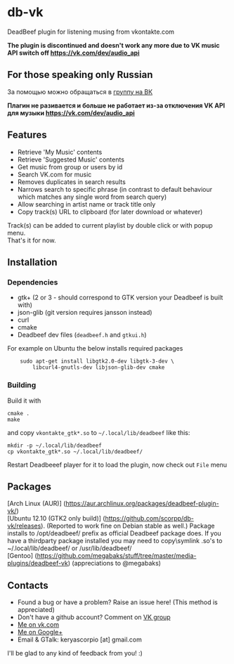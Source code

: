 db-vk
=====
DeadBeef plugin for listening musing from vkontakte.com

**The plugin is discontinued and doesn't work any more due to VK music API switch off https://vk.com/dev/audio_api**

For those speaking only Russian
--------
За помощью можно обращаться в <a href="http://vk.com/club53784333" target="_blank">группу на ВК</a>

**Плагин не разивается и больше не работает из-за отключения VK API для музыки https://vk.com/dev/audio_api**

Features
--------
  * Retrieve 'My Music' contents
  * Retrieve 'Suggested Music' contents
  * Get music from group or users by id
  * Search VK.com for music
  * Removes duplicates in search results
  * Narrows search to specific phrase (in contrast to default behaviour which matches any single word from search query)
  * Allow searching in artist name or track title only
  * Copy track(s) URL to clipboard (for later download or whatever)

Track(s) can be added to current playlist by double click or with popup menu.  
That's it for now.

Installation
------------
### Dependencies
 * gtk+ (2 or 3 - should correspond to GTK version your Deadbeef is built with)
 * json-glib (git version requires jansson instead)
 * curl
 * cmake
 * Deadbeef dev files (`deadbeef.h` and `gtkui.h`)
 
For example on Ubuntu the below installs required packages

        sudo apt-get install libgtk2.0-dev libgtk-3-dev \
            libcurl4-gnutls-dev libjson-glib-dev cmake

### Building
Build it with

    cmake .
    make
and copy `vkontakte_gtk*.so` to `~/.local/lib/deadbeef` like this:

    mkdir -p ~/.local/lib/deadbeef
    cp vkontakte_gtk*.so ~/.local/lib/deadbeef/
Restart Deadbeeef player for it to load the plugin, now check out `File` menu

Packages
--------
[Arch Linux (AUR)] (https://aur.archlinux.org/packages/deadbeef-plugin-vk/)  
[Ubuntu 12.10 (GTK2 only build)] (https://github.com/scorpp/db-vk/releases). (Reported to work fine on Debian stable as well.) Package installs to /opt/deadbeef/ prefix as official Deadbeef package does. If you have a thirdparty package installed you may need to copy\symlink .so's to ~/.local/lib/deadbeef/ or /usr/lib/deadbeef/  
[Gentoo] (https://github.com/megabaks/stuff/tree/master/media-plugins/deadbeef-vk) (appreciations to @megabaks)

Contacts
--------
  * Found a bug or have a problem? Raise an issue here! (This method is appreciated)
  * Don't have a github account? Comment on <a href="http://vk.com/club53784333" target="_blank">VK group</a>
  * <a href="http://vk.com/scorpp" target="_blank">Me on vk.com</a>
  * <a href="http://gplus.to/scorpp" target="_blank">Me on Google+</a>
  * Email & GTalk: keryascorpio [at] gmail.com

I'll be glad to any kind of feedback from you! :)
